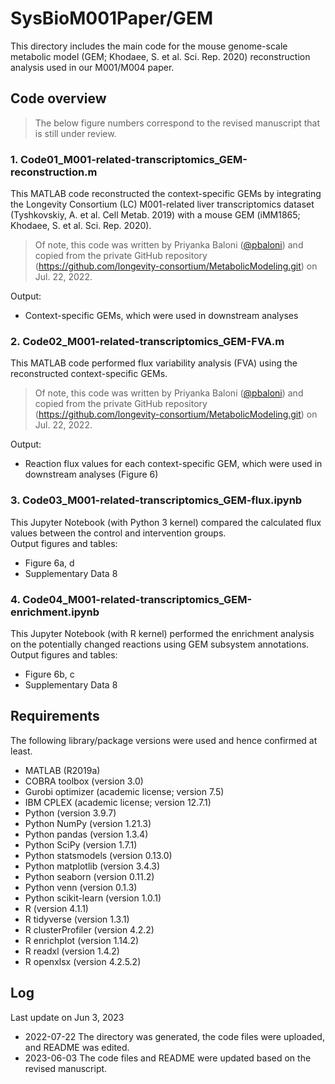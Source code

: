 # SysBioM001Paper/GEM
This directory includes the main code for the mouse genome-scale metabolic model (GEM; Khodaee, S. et al. Sci. Rep. 2020) reconstruction analysis used in our M001/M004 paper.  

## Code overview  
> The below figure numbers correspond to the revised manuscript that is still under review.  

### 1. Code01_M001-related-transcriptomics_GEM-reconstruction.m  
This MATLAB code reconstructed the context-specific GEMs by integrating the Longevity Consortium (LC) M001-related liver transcriptomics dataset (Tyshkovskiy, A. et al. Cell Metab. 2019) with a mouse GEM (iMM1865; Khodaee, S. et al. Sci. Rep. 2020).  
> Of note, this code was written by Priyanka Baloni ([@pbaloni](https://github.com/pbaloni)) and copied from the private GitHub repository (https://github.com/longevity-consortium/MetabolicModeling.git) on Jul. 22, 2022.  

Output:  
* Context-specific GEMs, which were used in downstream analyses  

### 2. Code02_M001-related-transcriptomics_GEM-FVA.m  
This MATLAB code performed flux variability analysis (FVA) using the reconstructed context-specific GEMs.  
> Of note, this code was written by Priyanka Baloni ([@pbaloni](https://github.com/pbaloni)) and copied from the private GitHub repository (https://github.com/longevity-consortium/MetabolicModeling.git) on Jul. 22, 2022.  

Output:  
* Reaction flux values for each context-specific GEM, which were used in downstream analyses (Figure 6)  

### 3. Code03_M001-related-transcriptomics_GEM-flux.ipynb  
This Jupyter Notebook (with Python 3 kernel) compared the calculated flux values between the control and intervention groups.  
Output figures and tables:  
- Figure 6a, d  
- Supplementary Data 8  

### 4. Code04_M001-related-transcriptomics_GEM-enrichment.ipynb  
This Jupyter Notebook (with R kernel) performed the enrichment analysis on the potentially changed reactions using GEM subsystem annotations.  
Output figures and tables:  
- Figure 6b, c  
- Supplementary Data 8  

## Requirements  
The following library/package versions were used and hence confirmed at least.  
* MATLAB (R2019a)  
* COBRA toolbox (version 3.0)  
* Gurobi optimizer (academic license; version 7.5)  
* IBM CPLEX (academic license; version 12.7.1)  
* Python (version 3.9.7)  
* Python NumPy (version 1.21.3)  
* Python pandas (version 1.3.4)  
* Python SciPy (version 1.7.1)  
* Python statsmodels (version 0.13.0)  
* Python matplotlib (version 3.4.3)  
* Python seaborn (version 0.11.2)  
* Python venn (version 0.1.3)  
* Python scikit-learn (version 1.0.1)  
* R (version 4.1.1)  
* R tidyverse (version 1.3.1)  
* R clusterProfiler (version 4.2.2)  
* R enrichplot (version 1.14.2)  
* R readxl (version 1.4.2)  
* R openxlsx (version 4.2.5.2)  

## Log  
Last update on Jun 3, 2023  
* 2022-07-22 The directory was generated, the code files were uploaded, and README was edited.  
* 2023-06-03 The code files and README were updated based on the revised manuscript.  
